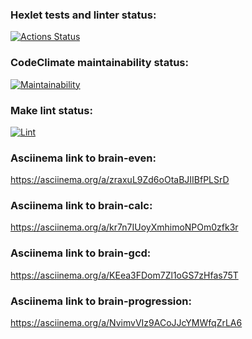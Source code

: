 ### Hexlet tests and linter status:
[![Actions Status](https://github.com/sunchea/php-project-lvl1/workflows/hexlet-check/badge.svg)](https://github.com/sunchea/php-project-lvl1/actions)

### CodeClimate maintainability status:
[![Maintainability](https://api.codeclimate.com/v1/badges/a99a88d28ad37a79dbf6/maintainability)](https://codeclimate.com/github/codeclimate/codeclimate/maintainability)

### Make lint status:
[![Lint](https://github.com/sunchea/php-project-lvl1/actions/workflows/lint.yml/badge.svg?branch=master)](https://github.com/sunchea/php-project-lvl1/actions/workflows/lint.yml)

### Asciinema link to brain-even:
https://asciinema.org/a/zraxuL9Zd6oOtaBJIIBfPLSrD

### Asciinema link to brain-calc:
https://asciinema.org/a/kr7n7IUoyXmhimoNPOm0zfk3r

### Asciinema link to brain-gcd:
https://asciinema.org/a/KEea3FDom7Zl1oGS7zHfas75T

### Asciinema link to brain-progression:
https://asciinema.org/a/NvimvVIz9ACoJJcYMWfqZrLA6

